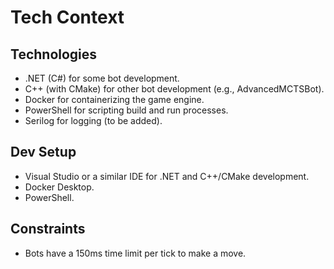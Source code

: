 # Tech Context

## Technologies

- .NET (C#) for some bot development.
- C++ (with CMake) for other bot development (e.g., AdvancedMCTSBot).
- Docker for containerizing the game engine.
- PowerShell for scripting build and run processes.
- Serilog for logging (to be added).

## Dev Setup

- Visual Studio or a similar IDE for .NET and C++/CMake development.
- Docker Desktop.
- PowerShell.

## Constraints

- Bots have a 150ms time limit per tick to make a move. 